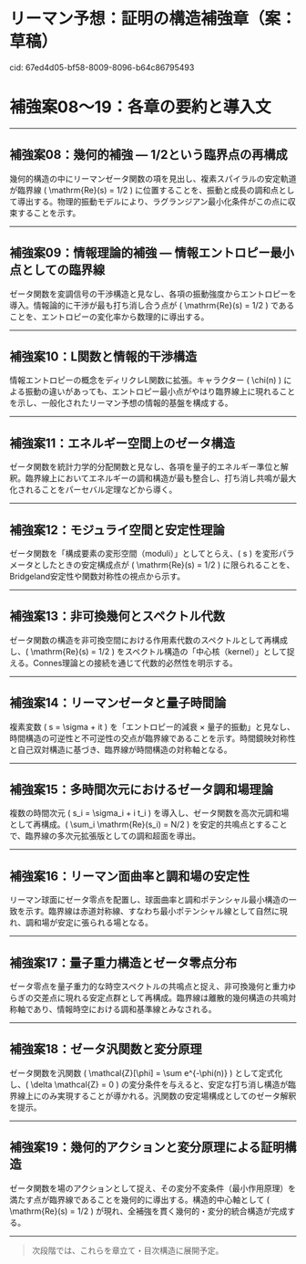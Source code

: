 # リーマン予想：証明の構造補強章（案：草稿）

cid: 67ed4d05-bf58-8009-8096-b64c86795493

# 補強案08〜19：各章の要約と導入文

---

## 補強案08：幾何的補強 — 1/2という臨界点の再構成

幾何的構造の中にリーマンゼータ関数の項を見出し、複素スパイラルの安定軌道が臨界線 \( \mathrm{Re}(s) = 1/2 \) に位置することを、振動と成長の調和点として導出する。物理的振動モデルにより、ラグランジアン最小化条件がこの点に収束することを示す。

---

## 補強案09：情報理論的補強 — 情報エントロピー最小点としての臨界線

ゼータ関数を変調信号の干渉構造と見なし、各項の振動強度からエントロピーを導入。情報論的に干渉が最も打ち消し合う点が \( \mathrm{Re}(s) = 1/2 \) であることを、エントロピーの変化率から数理的に導出する。

---

## 補強案10：L関数と情報的干渉構造

情報エントロピーの概念をディリクレL関数に拡張。キャラクター \( \chi(n) \) による振動の違いがあっても、エントロピー最小点がやはり臨界線上に現れることを示し、一般化されたリーマン予想の情報的基盤を構成する。

---

## 補強案11：エネルギー空間上のゼータ構造

ゼータ関数を統計力学的分配関数と見なし、各項を量子的エネルギー準位と解釈。臨界線上においてエネルギーの調和構造が最も整合し、打ち消し共鳴が最大化されることをパーセバル定理などから導く。

---

## 補強案12：モジュライ空間と安定性理論

ゼータ関数を「構成要素の変形空間（moduli）」としてとらえ、\( s \) を変形パラメータとしたときの安定構成点が \( \mathrm{Re}(s) = 1/2 \) に限られることを、Bridgeland安定性や関数対称性の視点から示す。

---

## 補強案13：非可換幾何とスペクトル代数

ゼータ関数の構造を非可換空間における作用素代数のスペクトルとして再構成し、\( \mathrm{Re}(s) = 1/2 \) をスペクトル構造の「中心核（kernel）」として捉える。Connes理論との接続を通じて代数的必然性を明示する。

---

## 補強案14：リーマンゼータと量子時間論

複素変数 \( s = \sigma + it \) を「エントロピー的減衰 × 量子的振動」と見なし、時間構造の可逆性と不可逆性の交点が臨界線であることを示す。時間鏡映対称性と自己双対構造に基づき、臨界線が時間構造の対称軸となる。

---

## 補強案15：多時間次元におけるゼータ調和場理論

複数の時間次元 \( s_i = \sigma_i + i t_i \) を導入し、ゼータ関数を高次元調和場として再構成。\( \sum_i \mathrm{Re}(s_i) = N/2 \) を安定的共鳴点とすることで、臨界線の多次元拡張版としての調和超面を導出。

---

## 補強案16：リーマン面曲率と調和場の安定性

リーマン球面にゼータ零点を配置し、球面曲率と調和ポテンシャル最小構造の一致を示す。臨界線は赤道対称線、すなわち最小ポテンシャル線として自然に現れ、調和場が安定に張られる場となる。

---

## 補強案17：量子重力構造とゼータ零点分布

ゼータ零点を量子重力的な時空スペクトルの共鳴点と捉え、非可換幾何と重力ゆらぎの交差点に現れる安定点群として再構成。臨界線は離散的幾何構造の共鳴対称軸であり、情報時空における調和基準線とみなされる。

---

## 補強案18：ゼータ汎関数と変分原理

ゼータ関数を汎関数 \( \mathcal{Z}[\phi] = \sum e^{-\phi(n)} \) として定式化し、\( \delta \mathcal{Z} = 0 \) の変分条件を与えると、安定な打ち消し構造が臨界線上にのみ実現することが導かれる。汎関数の安定場構成としてのゼータ解釈を提示。

---

## 補強案19：幾何的アクションと変分原理による証明構造

ゼータ関数を場のアクションとして捉え、その変分不変条件（最小作用原理）を満たす点が臨界線であることを幾何的に導出する。構造的中心軸として \( \mathrm{Re}(s) = 1/2 \) が現れ、全補強を貫く幾何的・変分的統合構造が完成する。

---

> 次段階では、これらを章立て・目次構造に展開予定。
